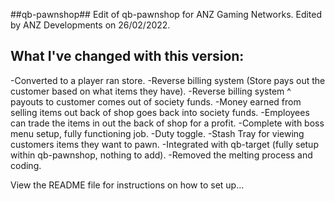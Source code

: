 ##qb-pawnshop##
Edit of qb-pawnshop for ANZ Gaming Networks. 
Edited by ANZ Developments on 26/02/2022.

## What I've changed with this version: 
-Converted to a player ran store. 
-Reverse billing system (Store pays out the customer based on what items they have).
-Reverse billing system ^ payouts to customer comes out of society funds.
-Money earned from selling items out back of shop goes back into society funds.
-Employees can trade the items in out the back of shop for a profit.
-Complete with boss menu setup, fully functioning job.
-Duty toggle.
-Stash Tray for viewing customers items they want to pawn.
-Integrated with qb-target (fully setup within qb-pawnshop, nothing to add).
-Removed the melting process and coding.

View the README file for instructions on how to set up...

